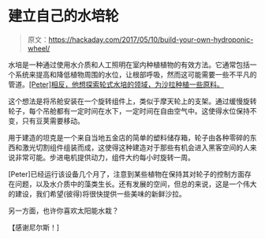 # 建立自己的水培轮

> 原文：<https://hackaday.com/2017/05/10/build-your-own-hydroponic-wheel/>

水培是一种通过使用水介质和人工照明在室内种植植物的有效方法。它通常包括一个系统来提高和降低植物周围的水位，让根部呼吸，然而这可能需要一些不平凡的管道。[[Peter]相反，他想探索轮式水培的领域，为沙拉种植一些原料。](http://werk-schau.blogspot.com.au/2016/11/hydroponic-wheel.html)

这个想法是将吊舱安装在一个旋转组件上，类似于摩天轮上的支架。通过缓慢旋转轮子，每个吊舱都有一定时间在水下，一定时间在自由空气中。这使得水位保持不变，只有豆荚需要移动。

用于建造的坦克是一个来自当地五金店的简单的塑料储存箱，轮子由各种零碎的东西和激光切割组件组装而成，这使得这种建造对于那些有机会进入黑客空间的人来说非常可能。步进电机提供动力，组件大约每小时旋转一周。

[Peter]已经运行该设备几个月了，注意到某些植物在保持其对轮子的控制方面存在问题，以及水介质中的藻类生长。还有发展的空间，但总的来说，这是一个伟大的建设，我们希望(彼得)将很快提供一些美味的新鲜沙拉。

另一方面，也许你喜欢太阳能水栽？

【感谢尼尔斯！]